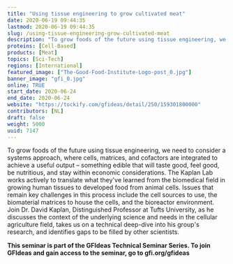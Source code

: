 ```yaml
---
title: "Using tissue engineering to grow cultivated meat"
date: 2020-06-19 09:44:35
lastmod: 2020-06-19 09:44:35
slug: /using-tissue-engineering-grow-cultivated-meat
description: "To grow foods of the future using tissue engineering, we need to consider a systems approach, where cells, matrices, and cofactors are integrated to achieve a useful output – something edible that will taste good, feel good, be nutritious, and stay within economic considerations. The Kaplan Lab works actively to translate what they've learned from the biomedical field in growing human tissues to developed food from animal cells. Issues that remain key challenges in this process include the cell sources to use, the biomaterial matrices to house the cells, and the bioreactor environment."
proteins: [Cell-Based]
products: [Meat]
topics: [Sci-Tech]
regions: [International]
featured_image: ["The-Good-Food-Institute-Logo-post_0.jpg"]
banner_image: "gfi_0.jpg"
online: TRUE
start_date: 2020-06-24
end_date: 2020-06-24
website: "https://tockify.com/gfideas/detail/250/159301800000"
contributors: [NL]
draft: false
weight: 5000
uuid: 7147
---
```

<p>To grow foods of the future using tissue engineering, we need to consider a systems approach, where cells, matrices, and cofactors are integrated to achieve a useful output – something edible that will taste good, feel good, be nutritious, and stay within economic considerations. The Kaplan Lab works actively to translate what they've learned from the biomedical field in growing human tissues to developed food from animal cells. Issues that remain key challenges in this process include the cell sources to use, the biomaterial matrices to house the cells, and the bioreactor environment. Join Dr. David Kaplan, Distinguished Professor at Tufts University, as he discusses the context of the underlying science and needs in the cellular agriculture field, takes us on a technical deep-dive into his group's research, and identifies gaps to be filled by other scientists.</p>
<p><strong>This seminar is part of the GFIdeas Technical Seminar Series. To join GFIdeas and gain access to the seminar, go to gfi.org/gfideas</strong></p>
